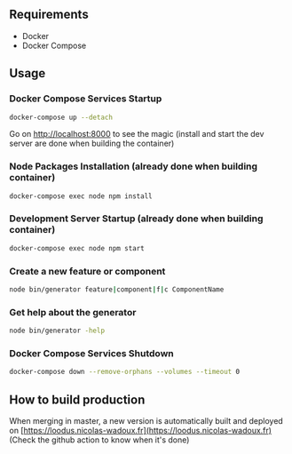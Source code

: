 ## Requirements

- Docker
- Docker Compose

## Usage

### Docker Compose Services Startup

```bash
docker-compose up --detach
```

Go on [http://localhost:8000](http://localhost:8000) to see the magic (install and start the dev server are done when building the container)

### Node Packages Installation (already done when building container)

```bash
docker-compose exec node npm install
```

### Development Server Startup (already done when building container)

```bash
docker-compose exec node npm start
```


### Create a new feature or component

```bash
node bin/generator feature|component|f|c ComponentName
```

### Get help about the generator

```bash
node bin/generator -help
```

### Docker Compose Services Shutdown

```bash
docker-compose down --remove-orphans --volumes --timeout 0
```

## How to build production

When merging in master, a new version is automatically built and deployed on [https://loodus.nicolas-wadoux.fr](https://loodus.nicolas-wadoux.fr)
(Check the github action to know when it's done)